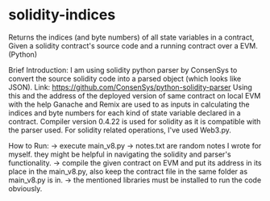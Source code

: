 # solidity-indices
Returns the indices (and byte numbers) of all state variables in a contract, Given a solidity contract's source code and a running contract over a EVM. (Python)

Brief Introduction:
I am using solidity python parser by ConsenSys to convert the source solidity code into a parsed object (which looks like JSON). Link: https://github.com/ConsenSys/python-solidity-parser
Using this and the address of the deployed version of same contract on local EVM with the help Ganache and Remix are used to as inputs in calculating the indices and byte numbers for each kind of state variable declared in a contract.
Compiler version 0.4.22 is used for solidity as it is compatible with the parser used.
For solidity related operations, I've used Web3.py.

How to Run:
-> execute main_v8.py
-> notes.txt are random notes I wrote for myself. they might be helpful in navigating the solidity and parser's functionality.
-> compile the given contract on EVM and put its address in its place in the main_v8.py, also keep the contract file in the same folder as main_v8.py is in. 
-> the mentioned libraries must be installed to run the code obviously.
